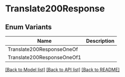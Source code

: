 # Translate200Response

## Enum Variants

| Name | Description |
|---- | -----|
| Translate200ResponseOneOf |  |
| Translate200ResponseOneOf1 |  |

[[Back to Model list]](../README.md#documentation-for-models) [[Back to API list]](../README.md#documentation-for-api-endpoints) [[Back to README]](../README.md)


